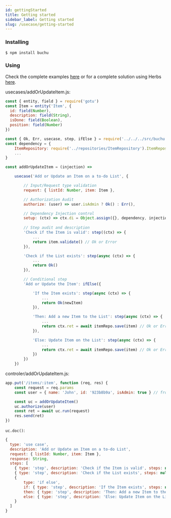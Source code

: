```yaml
---
id: gettingStarted
title: Getting started
sidebar_label: Getting started
slug: /usecase/getting-started
---
```


### Installing

```$ npm install buchu```
### Using

Check the complete examples [here](https://github.com/herbsjs/buchu/tree/master/examples) or for a complete solution using Herbs [here](https://github.com/herbsjs/todolist-on-herbs).

usecases/addOrUpdateItem.js:

```javascript
const { entity, field } = require('gotu')
const Item = entity('Item', {
  id: field(Number),
  description: field(String),
  isDone: field(Boolean),
  position: field(Number)
})

const { Ok, Err, usecase, step, ifElse } = require('../../../src/buchu')
const dependency = {
    ItemRepository: require('../repositories/ItemRepository').ItemRepository,
    ...
}

const addOrUpdateItem = (injection) =>

    usecase('Add or Update an Item on a to-do List', {

        // Input/Request type validation 
        request: { listId: Number, item: Item },

        // Authorization Audit  
        authorize: (user) => user.isAdmin ? Ok() : Err(),

        // Dependency Injection control
        setup: (ctx) => ctx.di = Object.assign({}, dependency, injection),
      
        // Step audit and description
        'Check if the Item is valid': step((ctx) => {
            ...
            return item.validate() // Ok or Error
        }),

        'Check if the List exists': step(async (ctx) => {
            ...
            return Ok()
        }),

        // Conditional step
        'Add or Update the Item': ifElse({

            'If the Item exists': step(async (ctx) => {
                ...
                return Ok(newItem)
            }),

            'Then: Add a new Item to the List': step(async (ctx) => {
                ...
                return ctx.ret = await itemRepo.save(item) // Ok or Error
            }),

            'Else: Update Item on the List': step(async (ctx) => {
                ...
                return ctx.ret = await itemRepo.save(item) // Ok or Error
            })
        })
    })
```
controler/addOrUpdateItem.js:

```javascript
app.put('/items/:item', function (req, res) {
    const request = req.params
    const user = { name: 'John', id: '923b8b9a', isAdmin: true } // from session

    const uc = addOrUpdateItem()
    uc.authorize(user)
    const ret = await uc.run(request)
    res.send(ret)
})
```
`uc.doc()`:

```javascript
{
  type: 'use case',
  description: 'Add or Update an Item on a to-do List',
  request: { listId: Number, item: Item },
  response: String,
  steps: [
    { type: 'step', description: 'Check if the Item is valid', steps: null },
    { type: 'step', description: 'Check if the List exists', steps: null },
    { 
        type: 'if else',
        if: { type: 'step', description: 'If the Item exists', steps: null },
        then: { type: 'step', description: 'Then: Add a new Item to the List', steps: null },
        else: { type: 'step', description: 'Else: Update Item on the List', steps: null }
    }
  ]
}
```
